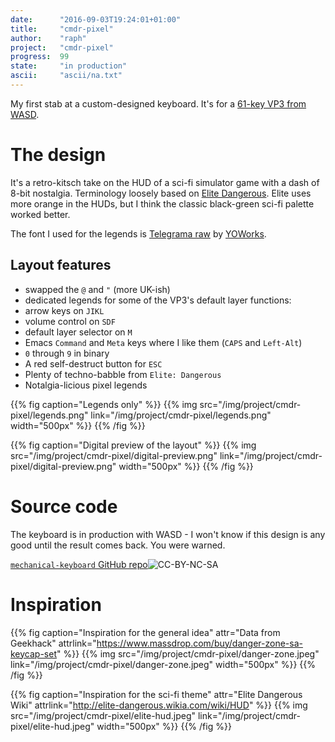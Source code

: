 ```yaml
---
date:      "2016-09-03T19:24:01+01:00"
title:     "cmdr-pixel"
author:    "raph"
project:   "cmdr-pixel"
progress:  99
state:     "in production"
ascii:     "ascii/na.txt"
---
```

My first stab at a custom-designed keyboard. It's for a [61-key VP3 from WASD](http://www.wasdkeyboards.com/index.php/products/mechanical-keyboard/wasd-vp3-61-key-custom-mechanical-keyboard.html).

# The design
It's a retro-kitsch take on the HUD of a sci-fi simulator game with a dash of 8-bit nostalgia. Terminology loosely based on [Elite Dangerous](https://en.wikipedia.org/wiki/Elite:_Dangerous). Elite uses more orange in the HUDs, but I think the classic black-green sci-fi palette worked better.

The font I used for the legends is [Telegrama raw](http://www.yoworks.com/telegrama/index.html) by [YOWorks](http://www.yoworks.com).

## Layout features
* swapped the `@` and `"` (more UK-ish)
* dedicated legends for some of the VP3's default layer functions:
* arrow keys on `JIKL`
* volume control on `SDF`
* default layer selector on `M`
* Emacs `Command` and `Meta` keys where I like them (`CAPS` and `Left-Alt`)
* `0` through `9` in binary
* A red self-destruct button for `ESC`
* Plenty of techno-babble from `Elite: Dangerous`
* Notalgia-licious pixel legends

{{% fig caption="Legends only" %}}
{{% img src="/img/project/cmdr-pixel/legends.png" link="/img/project/cmdr-pixel/legends.png" width="500px" %}}
{{% /fig %}}

{{% fig caption="Digital preview of the layout" %}}
{{% img src="/img/project/cmdr-pixel/digital-preview.png" link="/img/project/cmdr-pixel/digital-preview.png" width="500px" %}}
{{% /fig %}}

# Source code
The keyboard is in production with WASD - I won't know if this design is any good until the result comes back. You were warned.

[`mechanical-keyboard` GitHub repo](https://github.com/galaktor/mechanical-keyboard)![CC-BY-NC-SA](https://i.creativecommons.org/l/by-nc-sa/4.0/88x31.png)

# Inspiration
{{% fig caption="Inspiration for the general idea" attr="Data from Geekhack" attrlink="https://www.massdrop.com/buy/danger-zone-sa-keycap-set"  %}} {{% img src="/img/project/cmdr-pixel/danger-zone.jpeg" link="/img/project/cmdr-pixel/danger-zone.jpeg" width="500px" %}} {{% /fig %}}

{{% fig caption="Inspiration for the sci-fi theme" attr="Elite Dangerous Wiki" attrlink="http://elite-dangerous.wikia.com/wiki/HUD"  %}} {{% img src="/img/project/cmdr-pixel/elite-hud.jpeg" link="/img/project/cmdr-pixel/elite-hud.jpeg" width="500px" %}} {{% /fig %}}

